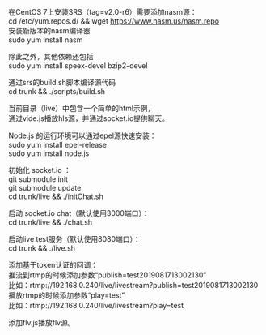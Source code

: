 在CentOS 7上安装SRS（tag=v2.0-r6）需要添加nasm源：  
cd /etc/yum.repos.d/ && wget https://www.nasm.us/nasm.repo  
安装新版本的nasm编译器  
sudo yum install nasm  
  
除此之外，其他依赖还包括  
sudo yum install speex-devel bzip2-devel  
  
通过srs的build.sh脚本编译源代码  
cd trunk && ./scripts/build.sh  
  
当前目录（live）中包含一个简单的html示例，  
通过vide.js播放hls源，并通过socket.io提供聊天。  
  
Node.js 的运行环境可以通过epel源快速安装：  
sudo yum install epel-release  
sudo yum install node.js  
  
初始化 socket.io ：  
git submodule init  
git submodule update  
cd trunk/live && ./initChat.sh  
  
启动 socket.io chat（默认使用3000端口）：  
cd trunk/live && ./chat.sh  
  
启动live test服务（默认使用8080端口）：  
cd trunk && ./live.sh  
  
添加基于token认证的回调：  
推流到rtmp的时候添加参数“publish=test2019081713002130”  
比如：rtmp://192.168.0.240/live/livestream?publish=test2019081713002130  
播放rtmp的时候添加参数“play=test”  
比如：rtmp://192.168.0.240/live/livestream?play=test  
  
添加flv.js播放flv源。   
  
